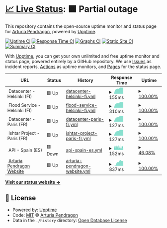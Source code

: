 # [📈 Live Status](https://ArturiaPendragon.github.io/uptime-status): <!--live status--> **🟧 Partial outage**

This repository contains the open-source uptime monitor and status page for [Arturia Pendragon](https://ArturiaPendragon.github.io/uptime-status), powered by [Upptime](https://github.com/upptime/upptime).

[![Uptime CI](https://github.com/ArturiaPendragon/uptime-status/workflows/Uptime%20CI/badge.svg)](https://github.com/ArturiaPendragon/uptime-status/actions?query=workflow%3A%22Uptime+CI%22)
[![Response Time CI](https://github.com/ArturiaPendragon/uptime-status/workflows/Response%20Time%20CI/badge.svg)](https://github.com/ArturiaPendragon/uptime-status/actions?query=workflow%3A%22Response+Time+CI%22)
[![Graphs CI](https://github.com/ArturiaPendragon/uptime-status/workflows/Graphs%20CI/badge.svg)](https://github.com/ArturiaPendragon/uptime-status/actions?query=workflow%3A%22Graphs+CI%22)
[![Static Site CI](https://github.com/ArturiaPendragon/uptime-status/workflows/Static%20Site%20CI/badge.svg)](https://github.com/ArturiaPendragon/uptime-status/actions?query=workflow%3A%22Static+Site+CI%22)
[![Summary CI](https://github.com/ArturiaPendragon/uptime-status/workflows/Summary%20CI/badge.svg)](https://github.com/ArturiaPendragon/uptime-status/actions?query=workflow%3A%22Summary+CI%22)

With [Upptime](https://upptime.js.org), you can get your own unlimited and free uptime monitor and status page, powered entirely by a GitHub repository. We use [Issues](https://github.com/ArturiaPendragon/uptime-status/issues) as incident reports, [Actions](https://github.com/ArturiaPendragon/uptime-status/actions) as uptime monitors, and [Pages](https://ArturiaPendragon.github.io/uptime-status) for the status page.

<!--start: status pages-->
<!-- This summary is generated by Upptime (https://github.com/upptime/upptime) -->
<!-- Do not edit this manually, your changes will be overwritten -->
<!-- prettier-ignore -->
| URL | Status | History | Response Time | Uptime |
| --- | ------ | ------- | ------------- | ------ |
| <img alt="" src="https://findicons.com/files/icons/2118/nuvola/128/server.png" height="13"> Datacenter - Helsinki (FI) | 🟩 Up | [datacenter-helsinki-fi.yml](https://github.com/ArturiaPendragon/uptime-status/commits/HEAD/history/datacenter-helsinki-fi.yml) | <details><summary><img alt="Response time graph" src="./graphs/datacenter-helsinki-fi/response-time-week.png" height="20"> 155ms</summary><br><a href="https://ArturiaPendragon.github.io/uptime-status/history/datacenter-helsinki-fi"><img alt="Response time 140" src="https://img.shields.io/endpoint?url=https%3A%2F%2Fraw.githubusercontent.com%2FArturiaPendragon%2Fuptime-status%2FHEAD%2Fapi%2Fdatacenter-helsinki-fi%2Fresponse-time.json"></a><br><a href="https://ArturiaPendragon.github.io/uptime-status/history/datacenter-helsinki-fi"><img alt="24-hour response time 176" src="https://img.shields.io/endpoint?url=https%3A%2F%2Fraw.githubusercontent.com%2FArturiaPendragon%2Fuptime-status%2FHEAD%2Fapi%2Fdatacenter-helsinki-fi%2Fresponse-time-day.json"></a><br><a href="https://ArturiaPendragon.github.io/uptime-status/history/datacenter-helsinki-fi"><img alt="7-day response time 155" src="https://img.shields.io/endpoint?url=https%3A%2F%2Fraw.githubusercontent.com%2FArturiaPendragon%2Fuptime-status%2FHEAD%2Fapi%2Fdatacenter-helsinki-fi%2Fresponse-time-week.json"></a><br><a href="https://ArturiaPendragon.github.io/uptime-status/history/datacenter-helsinki-fi"><img alt="30-day response time 148" src="https://img.shields.io/endpoint?url=https%3A%2F%2Fraw.githubusercontent.com%2FArturiaPendragon%2Fuptime-status%2FHEAD%2Fapi%2Fdatacenter-helsinki-fi%2Fresponse-time-month.json"></a><br><a href="https://ArturiaPendragon.github.io/uptime-status/history/datacenter-helsinki-fi"><img alt="1-year response time 140" src="https://img.shields.io/endpoint?url=https%3A%2F%2Fraw.githubusercontent.com%2FArturiaPendragon%2Fuptime-status%2FHEAD%2Fapi%2Fdatacenter-helsinki-fi%2Fresponse-time-year.json"></a></details> | <details><summary><a href="https://ArturiaPendragon.github.io/uptime-status/history/datacenter-helsinki-fi">100.00%</a></summary><a href="https://ArturiaPendragon.github.io/uptime-status/history/datacenter-helsinki-fi"><img alt="All-time uptime 99.71%" src="https://img.shields.io/endpoint?url=https%3A%2F%2Fraw.githubusercontent.com%2FArturiaPendragon%2Fuptime-status%2FHEAD%2Fapi%2Fdatacenter-helsinki-fi%2Fuptime.json"></a><br><a href="https://ArturiaPendragon.github.io/uptime-status/history/datacenter-helsinki-fi"><img alt="24-hour uptime 100.00%" src="https://img.shields.io/endpoint?url=https%3A%2F%2Fraw.githubusercontent.com%2FArturiaPendragon%2Fuptime-status%2FHEAD%2Fapi%2Fdatacenter-helsinki-fi%2Fuptime-day.json"></a><br><a href="https://ArturiaPendragon.github.io/uptime-status/history/datacenter-helsinki-fi"><img alt="7-day uptime 100.00%" src="https://img.shields.io/endpoint?url=https%3A%2F%2Fraw.githubusercontent.com%2FArturiaPendragon%2Fuptime-status%2FHEAD%2Fapi%2Fdatacenter-helsinki-fi%2Fuptime-week.json"></a><br><a href="https://ArturiaPendragon.github.io/uptime-status/history/datacenter-helsinki-fi"><img alt="30-day uptime 100.00%" src="https://img.shields.io/endpoint?url=https%3A%2F%2Fraw.githubusercontent.com%2FArturiaPendragon%2Fuptime-status%2FHEAD%2Fapi%2Fdatacenter-helsinki-fi%2Fuptime-month.json"></a><br><a href="https://ArturiaPendragon.github.io/uptime-status/history/datacenter-helsinki-fi"><img alt="1-year uptime 99.57%" src="https://img.shields.io/endpoint?url=https%3A%2F%2Fraw.githubusercontent.com%2FArturiaPendragon%2Fuptime-status%2FHEAD%2Fapi%2Fdatacenter-helsinki-fi%2Fuptime-year.json"></a></details>
| <img alt="" src="https://raw.githubusercontent.com/jesec/flood/master/flood.svg" height="13"> Flood Service - Helsinki (FI) | 🟩 Up | [flood-service-helsinki-fi.yml](https://github.com/ArturiaPendragon/uptime-status/commits/HEAD/history/flood-service-helsinki-fi.yml) | <details><summary><img alt="Response time graph" src="./graphs/flood-service-helsinki-fi/response-time-week.png" height="20"> 310ms</summary><br><a href="https://ArturiaPendragon.github.io/uptime-status/history/flood-service-helsinki-fi"><img alt="Response time 303" src="https://img.shields.io/endpoint?url=https%3A%2F%2Fraw.githubusercontent.com%2FArturiaPendragon%2Fuptime-status%2FHEAD%2Fapi%2Fflood-service-helsinki-fi%2Fresponse-time.json"></a><br><a href="https://ArturiaPendragon.github.io/uptime-status/history/flood-service-helsinki-fi"><img alt="24-hour response time 355" src="https://img.shields.io/endpoint?url=https%3A%2F%2Fraw.githubusercontent.com%2FArturiaPendragon%2Fuptime-status%2FHEAD%2Fapi%2Fflood-service-helsinki-fi%2Fresponse-time-day.json"></a><br><a href="https://ArturiaPendragon.github.io/uptime-status/history/flood-service-helsinki-fi"><img alt="7-day response time 310" src="https://img.shields.io/endpoint?url=https%3A%2F%2Fraw.githubusercontent.com%2FArturiaPendragon%2Fuptime-status%2FHEAD%2Fapi%2Fflood-service-helsinki-fi%2Fresponse-time-week.json"></a><br><a href="https://ArturiaPendragon.github.io/uptime-status/history/flood-service-helsinki-fi"><img alt="30-day response time 299" src="https://img.shields.io/endpoint?url=https%3A%2F%2Fraw.githubusercontent.com%2FArturiaPendragon%2Fuptime-status%2FHEAD%2Fapi%2Fflood-service-helsinki-fi%2Fresponse-time-month.json"></a><br><a href="https://ArturiaPendragon.github.io/uptime-status/history/flood-service-helsinki-fi"><img alt="1-year response time 302" src="https://img.shields.io/endpoint?url=https%3A%2F%2Fraw.githubusercontent.com%2FArturiaPendragon%2Fuptime-status%2FHEAD%2Fapi%2Fflood-service-helsinki-fi%2Fresponse-time-year.json"></a></details> | <details><summary><a href="https://ArturiaPendragon.github.io/uptime-status/history/flood-service-helsinki-fi">100.00%</a></summary><a href="https://ArturiaPendragon.github.io/uptime-status/history/flood-service-helsinki-fi"><img alt="All-time uptime 97.53%" src="https://img.shields.io/endpoint?url=https%3A%2F%2Fraw.githubusercontent.com%2FArturiaPendragon%2Fuptime-status%2FHEAD%2Fapi%2Fflood-service-helsinki-fi%2Fuptime.json"></a><br><a href="https://ArturiaPendragon.github.io/uptime-status/history/flood-service-helsinki-fi"><img alt="24-hour uptime 100.00%" src="https://img.shields.io/endpoint?url=https%3A%2F%2Fraw.githubusercontent.com%2FArturiaPendragon%2Fuptime-status%2FHEAD%2Fapi%2Fflood-service-helsinki-fi%2Fuptime-day.json"></a><br><a href="https://ArturiaPendragon.github.io/uptime-status/history/flood-service-helsinki-fi"><img alt="7-day uptime 100.00%" src="https://img.shields.io/endpoint?url=https%3A%2F%2Fraw.githubusercontent.com%2FArturiaPendragon%2Fuptime-status%2FHEAD%2Fapi%2Fflood-service-helsinki-fi%2Fuptime-week.json"></a><br><a href="https://ArturiaPendragon.github.io/uptime-status/history/flood-service-helsinki-fi"><img alt="30-day uptime 100.00%" src="https://img.shields.io/endpoint?url=https%3A%2F%2Fraw.githubusercontent.com%2FArturiaPendragon%2Fuptime-status%2FHEAD%2Fapi%2Fflood-service-helsinki-fi%2Fuptime-month.json"></a><br><a href="https://ArturiaPendragon.github.io/uptime-status/history/flood-service-helsinki-fi"><img alt="1-year uptime 99.95%" src="https://img.shields.io/endpoint?url=https%3A%2F%2Fraw.githubusercontent.com%2FArturiaPendragon%2Fuptime-status%2FHEAD%2Fapi%2Fflood-service-helsinki-fi%2Fuptime-year.json"></a></details>
| <img alt="" src="https://findicons.com/files/icons/2118/nuvola/128/server.png" height="13"> Datacenter - Paris (FR) | 🟩 Up | [datacenter-paris-fr.yml](https://github.com/ArturiaPendragon/uptime-status/commits/HEAD/history/datacenter-paris-fr.yml) | <details><summary><img alt="Response time graph" src="./graphs/datacenter-paris-fr/response-time-week.png" height="20"> 127ms</summary><br><a href="https://ArturiaPendragon.github.io/uptime-status/history/datacenter-paris-fr"><img alt="Response time 113" src="https://img.shields.io/endpoint?url=https%3A%2F%2Fraw.githubusercontent.com%2FArturiaPendragon%2Fuptime-status%2FHEAD%2Fapi%2Fdatacenter-paris-fr%2Fresponse-time.json"></a><br><a href="https://ArturiaPendragon.github.io/uptime-status/history/datacenter-paris-fr"><img alt="24-hour response time 153" src="https://img.shields.io/endpoint?url=https%3A%2F%2Fraw.githubusercontent.com%2FArturiaPendragon%2Fuptime-status%2FHEAD%2Fapi%2Fdatacenter-paris-fr%2Fresponse-time-day.json"></a><br><a href="https://ArturiaPendragon.github.io/uptime-status/history/datacenter-paris-fr"><img alt="7-day response time 127" src="https://img.shields.io/endpoint?url=https%3A%2F%2Fraw.githubusercontent.com%2FArturiaPendragon%2Fuptime-status%2FHEAD%2Fapi%2Fdatacenter-paris-fr%2Fresponse-time-week.json"></a><br><a href="https://ArturiaPendragon.github.io/uptime-status/history/datacenter-paris-fr"><img alt="30-day response time 120" src="https://img.shields.io/endpoint?url=https%3A%2F%2Fraw.githubusercontent.com%2FArturiaPendragon%2Fuptime-status%2FHEAD%2Fapi%2Fdatacenter-paris-fr%2Fresponse-time-month.json"></a><br><a href="https://ArturiaPendragon.github.io/uptime-status/history/datacenter-paris-fr"><img alt="1-year response time 113" src="https://img.shields.io/endpoint?url=https%3A%2F%2Fraw.githubusercontent.com%2FArturiaPendragon%2Fuptime-status%2FHEAD%2Fapi%2Fdatacenter-paris-fr%2Fresponse-time-year.json"></a></details> | <details><summary><a href="https://ArturiaPendragon.github.io/uptime-status/history/datacenter-paris-fr">100.00%</a></summary><a href="https://ArturiaPendragon.github.io/uptime-status/history/datacenter-paris-fr"><img alt="All-time uptime 99.71%" src="https://img.shields.io/endpoint?url=https%3A%2F%2Fraw.githubusercontent.com%2FArturiaPendragon%2Fuptime-status%2FHEAD%2Fapi%2Fdatacenter-paris-fr%2Fuptime.json"></a><br><a href="https://ArturiaPendragon.github.io/uptime-status/history/datacenter-paris-fr"><img alt="24-hour uptime 100.00%" src="https://img.shields.io/endpoint?url=https%3A%2F%2Fraw.githubusercontent.com%2FArturiaPendragon%2Fuptime-status%2FHEAD%2Fapi%2Fdatacenter-paris-fr%2Fuptime-day.json"></a><br><a href="https://ArturiaPendragon.github.io/uptime-status/history/datacenter-paris-fr"><img alt="7-day uptime 100.00%" src="https://img.shields.io/endpoint?url=https%3A%2F%2Fraw.githubusercontent.com%2FArturiaPendragon%2Fuptime-status%2FHEAD%2Fapi%2Fdatacenter-paris-fr%2Fuptime-week.json"></a><br><a href="https://ArturiaPendragon.github.io/uptime-status/history/datacenter-paris-fr"><img alt="30-day uptime 100.00%" src="https://img.shields.io/endpoint?url=https%3A%2F%2Fraw.githubusercontent.com%2FArturiaPendragon%2Fuptime-status%2FHEAD%2Fapi%2Fdatacenter-paris-fr%2Fuptime-month.json"></a><br><a href="https://ArturiaPendragon.github.io/uptime-status/history/datacenter-paris-fr"><img alt="1-year uptime 99.57%" src="https://img.shields.io/endpoint?url=https%3A%2F%2Fraw.githubusercontent.com%2FArturiaPendragon%2Fuptime-status%2FHEAD%2Fapi%2Fdatacenter-paris-fr%2Fuptime-year.json"></a></details>
| <img alt="" src="https://docs.nest.land/img/logo.svg" height="13"> Ishtar Project - Paris (FR) | 🟩 Up | [ishtar-project-paris-fr.yml](https://github.com/ArturiaPendragon/uptime-status/commits/HEAD/history/ishtar-project-paris-fr.yml) | <details><summary><img alt="Response time graph" src="./graphs/ishtar-project-paris-fr/response-time-week.png" height="20"> 127ms</summary><br><a href="https://ArturiaPendragon.github.io/uptime-status/history/ishtar-project-paris-fr"><img alt="Response time 113" src="https://img.shields.io/endpoint?url=https%3A%2F%2Fraw.githubusercontent.com%2FArturiaPendragon%2Fuptime-status%2FHEAD%2Fapi%2Fishtar-project-paris-fr%2Fresponse-time.json"></a><br><a href="https://ArturiaPendragon.github.io/uptime-status/history/ishtar-project-paris-fr"><img alt="24-hour response time 149" src="https://img.shields.io/endpoint?url=https%3A%2F%2Fraw.githubusercontent.com%2FArturiaPendragon%2Fuptime-status%2FHEAD%2Fapi%2Fishtar-project-paris-fr%2Fresponse-time-day.json"></a><br><a href="https://ArturiaPendragon.github.io/uptime-status/history/ishtar-project-paris-fr"><img alt="7-day response time 127" src="https://img.shields.io/endpoint?url=https%3A%2F%2Fraw.githubusercontent.com%2FArturiaPendragon%2Fuptime-status%2FHEAD%2Fapi%2Fishtar-project-paris-fr%2Fresponse-time-week.json"></a><br><a href="https://ArturiaPendragon.github.io/uptime-status/history/ishtar-project-paris-fr"><img alt="30-day response time 120" src="https://img.shields.io/endpoint?url=https%3A%2F%2Fraw.githubusercontent.com%2FArturiaPendragon%2Fuptime-status%2FHEAD%2Fapi%2Fishtar-project-paris-fr%2Fresponse-time-month.json"></a><br><a href="https://ArturiaPendragon.github.io/uptime-status/history/ishtar-project-paris-fr"><img alt="1-year response time 113" src="https://img.shields.io/endpoint?url=https%3A%2F%2Fraw.githubusercontent.com%2FArturiaPendragon%2Fuptime-status%2FHEAD%2Fapi%2Fishtar-project-paris-fr%2Fresponse-time-year.json"></a></details> | <details><summary><a href="https://ArturiaPendragon.github.io/uptime-status/history/ishtar-project-paris-fr">100.00%</a></summary><a href="https://ArturiaPendragon.github.io/uptime-status/history/ishtar-project-paris-fr"><img alt="All-time uptime 99.71%" src="https://img.shields.io/endpoint?url=https%3A%2F%2Fraw.githubusercontent.com%2FArturiaPendragon%2Fuptime-status%2FHEAD%2Fapi%2Fishtar-project-paris-fr%2Fuptime.json"></a><br><a href="https://ArturiaPendragon.github.io/uptime-status/history/ishtar-project-paris-fr"><img alt="24-hour uptime 100.00%" src="https://img.shields.io/endpoint?url=https%3A%2F%2Fraw.githubusercontent.com%2FArturiaPendragon%2Fuptime-status%2FHEAD%2Fapi%2Fishtar-project-paris-fr%2Fuptime-day.json"></a><br><a href="https://ArturiaPendragon.github.io/uptime-status/history/ishtar-project-paris-fr"><img alt="7-day uptime 100.00%" src="https://img.shields.io/endpoint?url=https%3A%2F%2Fraw.githubusercontent.com%2FArturiaPendragon%2Fuptime-status%2FHEAD%2Fapi%2Fishtar-project-paris-fr%2Fuptime-week.json"></a><br><a href="https://ArturiaPendragon.github.io/uptime-status/history/ishtar-project-paris-fr"><img alt="30-day uptime 100.00%" src="https://img.shields.io/endpoint?url=https%3A%2F%2Fraw.githubusercontent.com%2FArturiaPendragon%2Fuptime-status%2FHEAD%2Fapi%2Fishtar-project-paris-fr%2Fuptime-month.json"></a><br><a href="https://ArturiaPendragon.github.io/uptime-status/history/ishtar-project-paris-fr"><img alt="1-year uptime 99.57%" src="https://img.shields.io/endpoint?url=https%3A%2F%2Fraw.githubusercontent.com%2FArturiaPendragon%2Fuptime-status%2FHEAD%2Fapi%2Fishtar-project-paris-fr%2Fuptime-year.json"></a></details>
| <img alt="" src="https://docs.nest.land/img/logo.svg" height="13"> API - Spain (ES) | 🟥 Down | [api-spain-es.yml](https://github.com/ArturiaPendragon/uptime-status/commits/HEAD/history/api-spain-es.yml) | <details><summary><img alt="Response time graph" src="./graphs/api-spain-es/response-time-week.png" height="20"> 152ms</summary><br><a href="https://ArturiaPendragon.github.io/uptime-status/history/api-spain-es"><img alt="Response time 610" src="https://img.shields.io/endpoint?url=https%3A%2F%2Fraw.githubusercontent.com%2FArturiaPendragon%2Fuptime-status%2FHEAD%2Fapi%2Fapi-spain-es%2Fresponse-time.json"></a><br><a href="https://ArturiaPendragon.github.io/uptime-status/history/api-spain-es"><img alt="24-hour response time 158" src="https://img.shields.io/endpoint?url=https%3A%2F%2Fraw.githubusercontent.com%2FArturiaPendragon%2Fuptime-status%2FHEAD%2Fapi%2Fapi-spain-es%2Fresponse-time-day.json"></a><br><a href="https://ArturiaPendragon.github.io/uptime-status/history/api-spain-es"><img alt="7-day response time 152" src="https://img.shields.io/endpoint?url=https%3A%2F%2Fraw.githubusercontent.com%2FArturiaPendragon%2Fuptime-status%2FHEAD%2Fapi%2Fapi-spain-es%2Fresponse-time-week.json"></a><br><a href="https://ArturiaPendragon.github.io/uptime-status/history/api-spain-es"><img alt="30-day response time 134" src="https://img.shields.io/endpoint?url=https%3A%2F%2Fraw.githubusercontent.com%2FArturiaPendragon%2Fuptime-status%2FHEAD%2Fapi%2Fapi-spain-es%2Fresponse-time-month.json"></a><br><a href="https://ArturiaPendragon.github.io/uptime-status/history/api-spain-es"><img alt="1-year response time 641" src="https://img.shields.io/endpoint?url=https%3A%2F%2Fraw.githubusercontent.com%2FArturiaPendragon%2Fuptime-status%2FHEAD%2Fapi%2Fapi-spain-es%2Fresponse-time-year.json"></a></details> | <details><summary><a href="https://ArturiaPendragon.github.io/uptime-status/history/api-spain-es">46.08%</a></summary><a href="https://ArturiaPendragon.github.io/uptime-status/history/api-spain-es"><img alt="All-time uptime 99.24%" src="https://img.shields.io/endpoint?url=https%3A%2F%2Fraw.githubusercontent.com%2FArturiaPendragon%2Fuptime-status%2FHEAD%2Fapi%2Fapi-spain-es%2Fuptime.json"></a><br><a href="https://ArturiaPendragon.github.io/uptime-status/history/api-spain-es"><img alt="24-hour uptime 23.45%" src="https://img.shields.io/endpoint?url=https%3A%2F%2Fraw.githubusercontent.com%2FArturiaPendragon%2Fuptime-status%2FHEAD%2Fapi%2Fapi-spain-es%2Fuptime-day.json"></a><br><a href="https://ArturiaPendragon.github.io/uptime-status/history/api-spain-es"><img alt="7-day uptime 46.08%" src="https://img.shields.io/endpoint?url=https%3A%2F%2Fraw.githubusercontent.com%2FArturiaPendragon%2Fuptime-status%2FHEAD%2Fapi%2Fapi-spain-es%2Fuptime-week.json"></a><br><a href="https://ArturiaPendragon.github.io/uptime-status/history/api-spain-es"><img alt="30-day uptime 86.30%" src="https://img.shields.io/endpoint?url=https%3A%2F%2Fraw.githubusercontent.com%2FArturiaPendragon%2Fuptime-status%2FHEAD%2Fapi%2Fapi-spain-es%2Fuptime-month.json"></a><br><a href="https://ArturiaPendragon.github.io/uptime-status/history/api-spain-es"><img alt="1-year uptime 98.86%" src="https://img.shields.io/endpoint?url=https%3A%2F%2Fraw.githubusercontent.com%2FArturiaPendragon%2Fuptime-status%2FHEAD%2Fapi%2Fapi-spain-es%2Fuptime-year.json"></a></details>
| <img alt="" src="https://docs.nest.land/img/logo.svg" height="13"> [Arturia Pendragon Website](https://www.ovh.com/fr/) | 🟩 Up | [arturia-pendragon-website.yml](https://github.com/ArturiaPendragon/uptime-status/commits/HEAD/history/arturia-pendragon-website.yml) | <details><summary><img alt="Response time graph" src="./graphs/arturia-pendragon-website/response-time-week.png" height="20"> 837ms</summary><br><a href="https://ArturiaPendragon.github.io/uptime-status/history/arturia-pendragon-website"><img alt="Response time 804" src="https://img.shields.io/endpoint?url=https%3A%2F%2Fraw.githubusercontent.com%2FArturiaPendragon%2Fuptime-status%2FHEAD%2Fapi%2Farturia-pendragon-website%2Fresponse-time.json"></a><br><a href="https://ArturiaPendragon.github.io/uptime-status/history/arturia-pendragon-website"><img alt="24-hour response time 1073" src="https://img.shields.io/endpoint?url=https%3A%2F%2Fraw.githubusercontent.com%2FArturiaPendragon%2Fuptime-status%2FHEAD%2Fapi%2Farturia-pendragon-website%2Fresponse-time-day.json"></a><br><a href="https://ArturiaPendragon.github.io/uptime-status/history/arturia-pendragon-website"><img alt="7-day response time 837" src="https://img.shields.io/endpoint?url=https%3A%2F%2Fraw.githubusercontent.com%2FArturiaPendragon%2Fuptime-status%2FHEAD%2Fapi%2Farturia-pendragon-website%2Fresponse-time-week.json"></a><br><a href="https://ArturiaPendragon.github.io/uptime-status/history/arturia-pendragon-website"><img alt="30-day response time 1003" src="https://img.shields.io/endpoint?url=https%3A%2F%2Fraw.githubusercontent.com%2FArturiaPendragon%2Fuptime-status%2FHEAD%2Fapi%2Farturia-pendragon-website%2Fresponse-time-month.json"></a><br><a href="https://ArturiaPendragon.github.io/uptime-status/history/arturia-pendragon-website"><img alt="1-year response time 796" src="https://img.shields.io/endpoint?url=https%3A%2F%2Fraw.githubusercontent.com%2FArturiaPendragon%2Fuptime-status%2FHEAD%2Fapi%2Farturia-pendragon-website%2Fresponse-time-year.json"></a></details> | <details><summary><a href="https://ArturiaPendragon.github.io/uptime-status/history/arturia-pendragon-website">100.00%</a></summary><a href="https://ArturiaPendragon.github.io/uptime-status/history/arturia-pendragon-website"><img alt="All-time uptime 99.98%" src="https://img.shields.io/endpoint?url=https%3A%2F%2Fraw.githubusercontent.com%2FArturiaPendragon%2Fuptime-status%2FHEAD%2Fapi%2Farturia-pendragon-website%2Fuptime.json"></a><br><a href="https://ArturiaPendragon.github.io/uptime-status/history/arturia-pendragon-website"><img alt="24-hour uptime 100.00%" src="https://img.shields.io/endpoint?url=https%3A%2F%2Fraw.githubusercontent.com%2FArturiaPendragon%2Fuptime-status%2FHEAD%2Fapi%2Farturia-pendragon-website%2Fuptime-day.json"></a><br><a href="https://ArturiaPendragon.github.io/uptime-status/history/arturia-pendragon-website"><img alt="7-day uptime 100.00%" src="https://img.shields.io/endpoint?url=https%3A%2F%2Fraw.githubusercontent.com%2FArturiaPendragon%2Fuptime-status%2FHEAD%2Fapi%2Farturia-pendragon-website%2Fuptime-week.json"></a><br><a href="https://ArturiaPendragon.github.io/uptime-status/history/arturia-pendragon-website"><img alt="30-day uptime 100.00%" src="https://img.shields.io/endpoint?url=https%3A%2F%2Fraw.githubusercontent.com%2FArturiaPendragon%2Fuptime-status%2FHEAD%2Fapi%2Farturia-pendragon-website%2Fuptime-month.json"></a><br><a href="https://ArturiaPendragon.github.io/uptime-status/history/arturia-pendragon-website"><img alt="1-year uptime 99.97%" src="https://img.shields.io/endpoint?url=https%3A%2F%2Fraw.githubusercontent.com%2FArturiaPendragon%2Fuptime-status%2FHEAD%2Fapi%2Farturia-pendragon-website%2Fuptime-year.json"></a></details>

<!--end: status pages-->

[**Visit our status website →**](https://ArturiaPendragon.github.io/uptime-status)

## 📄 License

- Powered by: [Upptime](https://github.com/upptime/upptime)
- Code: [MIT](./LICENSE) © [Arturia Pendragon](https://ArturiaPendragon.github.io/uptime-status)
- Data in the `./history` directory: [Open Database License](https://opendatacommons.org/licenses/odbl/1-0/)
